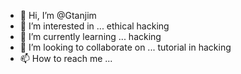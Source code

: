 - 👋 Hi, I’m @Gtanjim
- 👀 I’m interested in ... ethical hacking 
- 🌱 I’m currently learning ... hacking 
- 💞️ I’m looking to collaborate on ... tutorial in hacking 
- 📫 How to reach me ...

<!---
Gtanjim/Gtanjim is a ✨ special ✨ repository because its `README.md` (this file) appears on your GitHub profile.
You can click the Preview link to take a look at your changes.
--->
